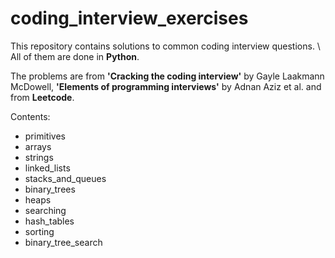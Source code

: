 # coding_interview_exercises
This repository contains solutions to common coding interview questions. \\
All of them are done in **Python**.

The problems are from **'Cracking the coding interview'** by Gayle Laakmann McDowell, **'Elements of programming interviews'** by Adnan Aziz et al. and from **Leetcode**. 

Contents:
- primitives
- arrays
- strings
- linked_lists
- stacks_and_queues
- binary_trees
- heaps
- searching
- hash_tables
- sorting
- binary_tree_search


